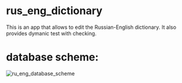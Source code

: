 # rus_eng_dictionary
This is an app that allows to edit the Russian-English dictionary.
It also provides dymanic test with checking.

# database scheme:
![ru_eng_database_scheme](https://user-images.githubusercontent.com/29863444/34993948-06ab8902-fae3-11e7-9c22-6b3fe73e7f43.png)
